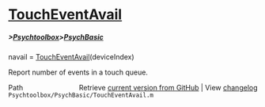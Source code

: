 # [TouchEventAvail](TouchEventAvail)
##### >[Psychtoolbox](Psychtoolbox)>[PsychBasic](PsychBasic)

navail = [TouchEventAvail](TouchEventAvail)(deviceIndex)  
  
Report number of events in a touch queue.  
  




<div class="code_header" style="text-align:right;">
  <span style="float:left;">Path&nbsp;&nbsp;</span> <span class="counter">Retrieve <a href=
  "https://raw.github.com/Psychtoolbox-3/Psychtoolbox-3/beta/Psychtoolbox/PsychBasic/TouchEventAvail.m">current version from GitHub</a> | View <a href=
  "https://github.com/Psychtoolbox-3/Psychtoolbox-3/commits/beta/Psychtoolbox/PsychBasic/TouchEventAvail.m">changelog</a></span>
</div>
<div class="code">
  <code>Psychtoolbox/PsychBasic/TouchEventAvail.m</code>
</div>

